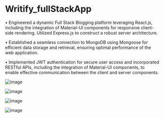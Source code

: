# Writify_fullStackApp

• Engineered a dynamic Full Stack Blogging platform leveraging React.js, including the integration of Material-UI components for responsive client-side rendering. Utilized Express.js to construct a robust server architecture.

• Established a seamless connection to MongoDB using Mongoose for efficient data storage and retrieval, ensuring optimal performance of the web application.

• Implemented JWT authentication for secure user access and incorporated RESTful APIs, including the integration of Material-UI components, to enable effective communication between the client and server components.

![image](https://github.com/KarthikhKamath/Writify_fullStackApp/assets/74257697/014a34fa-d274-434c-9188-4c2f9e8e5dab)

![image](https://github.com/KarthikhKamath/Writify_fullStackApp/assets/74257697/f4ab267b-d079-4653-8942-75963ec5f524)

![image](https://github.com/KarthikhKamath/Writify_fullStackApp/assets/74257697/297f9c77-7f3f-44b0-8748-ebb895653464)

![image](https://github.com/KarthikhKamath/Writify_fullStackApp/assets/74257697/fb280064-9b55-460a-aacd-bb0db892d9e0)




